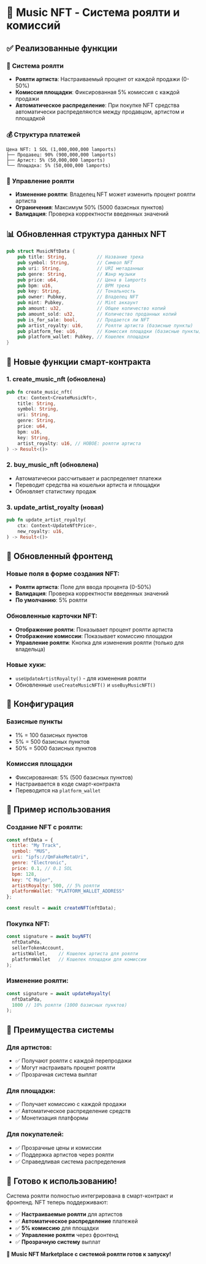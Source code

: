 # 🎵 Music NFT - Система роялти и комиссий

## ✅ Реализованные функции

### 🎯 **Система роялти**
- **Роялти артиста**: Настраиваемый процент от каждой продажи (0-50%)
- **Комиссия площадки**: Фиксированная 5% комиссия с каждой продажи
- **Автоматическое распределение**: При покупке NFT средства автоматически распределяются между продавцом, артистом и площадкой

### 💰 **Структура платежей**
```
Цена NFT: 1 SOL (1,000,000,000 lamports)
├── Продавец: 90% (900,000,000 lamports)
├── Артист: 5% (50,000,000 lamports) 
└── Площадка: 5% (50,000,000 lamports)
```

### 🔧 **Управление роялти**
- **Изменение роялти**: Владелец NFT может изменить процент роялти артиста
- **Ограничения**: Максимум 50% (5000 базисных пунктов)
- **Валидация**: Проверка корректности введенных значений

## 📊 **Обновленная структура данных NFT**

```rust
pub struct MusicNftData {
    pub title: String,           // Название трека
    pub symbol: String,          // Символ NFT
    pub uri: String,             // URI метаданных
    pub genre: String,           // Жанр музыки
    pub price: u64,              // Цена в lamports
    pub bpm: u16,                // BPM трека
    pub key: String,             // Тональность
    pub owner: Pubkey,           // Владелец NFT
    pub mint: Pubkey,            // Mint аккаунт
    pub amount: u32,             // Общее количество копий
    pub amount_sold: u32,        // Количество проданных копий
    pub is_for_sale: bool,       // Продается ли NFT
    pub artist_royalty: u16,     // Роялти артиста (базисные пункты)
    pub platform_fee: u16,       // Комиссия площадки (базисные пункты)
    pub platform_wallet: Pubkey, // Кошелек площадки
}
```

## 🎼 **Новые функции смарт-контракта**

### 1. **create_music_nft** (обновлена)
```rust
pub fn create_music_nft(
    ctx: Context<CreateMusicNft>,
    title: String,
    symbol: String,
    uri: String,
    genre: String,
    price: u64,
    bpm: u16,
    key: String,
    artist_royalty: u16, // НОВОЕ: роялти артиста
) -> Result<()>
```

### 2. **buy_music_nft** (обновлена)
- Автоматически рассчитывает и распределяет платежи
- Переводит средства на кошельки артиста и площадки
- Обновляет статистику продаж

### 3. **update_artist_royalty** (новая)
```rust
pub fn update_artist_royalty(
    ctx: Context<UpdateNftPrice>,
    new_royalty: u16,
) -> Result<()>
```

## 🎨 **Обновленный фронтенд**

### **Новые поля в форме создания NFT:**
- **Роялти артиста**: Поле для ввода процента (0-50%)
- **Валидация**: Проверка корректности введенных значений
- **По умолчанию**: 5% роялти

### **Обновленные карточки NFT:**
- **Отображение роялти**: Показывает процент роялти артиста
- **Отображение комиссии**: Показывает комиссию площадки
- **Управление роялти**: Кнопка для изменения роялти (только для владельца)

### **Новые хуки:**
- `useUpdateArtistRoyalty()` - для изменения роялти
- Обновленные `useCreateMusicNFT()` и `useBuyMusicNFT()`

## 🔧 **Конфигурация**

### **Базисные пункты**
- 1% = 100 базисных пунктов
- 5% = 500 базисных пунктов
- 50% = 5000 базисных пунктов

### **Комиссия площадки**
- Фиксированная: 5% (500 базисных пунктов)
- Настраивается в коде смарт-контракта
- Переводится на `platform_wallet`

## 📱 **Пример использования**

### **Создание NFT с роялти:**
```javascript
const nftData = {
  title: "My Track",
  symbol: "MUS",
  uri: "ipfs://QmFakeMetaUri",
  genre: "Electronic",
  price: 0.1, // 0.1 SOL
  bpm: 128,
  key: "C Major",
  artistRoyalty: 500, // 5% роялти
  platformWallet: "PLATFORM_WALLET_ADDRESS"
};

const result = await createNFT(nftData);
```

### **Покупка NFT:**
```javascript
const signature = await buyNFT(
  nftDataPda,
  sellerTokenAccount,
  artistWallet,    // Кошелек артиста для роялти
  platformWallet   // Кошелек площадки для комиссии
);
```

### **Изменение роялти:**
```javascript
const signature = await updateRoyalty(
  nftDataPda,
  1000 // 10% роялти (1000 базисных пунктов)
);
```

## 🎯 **Преимущества системы**

### **Для артистов:**
- ✅ Получают роялти с каждой перепродажи
- ✅ Могут настраивать процент роялти
- ✅ Прозрачная система выплат

### **Для площадки:**
- ✅ Получает комиссию с каждой продажи
- ✅ Автоматическое распределение средств
- ✅ Монетизация платформы

### **Для покупателей:**
- ✅ Прозрачные цены и комиссии
- ✅ Поддержка артистов через роялти
- ✅ Справедливая система распределения

## 🚀 **Готово к использованию!**

Система роялти полностью интегрирована в смарт-контракт и фронтенд. NFT теперь поддерживают:

- ✅ **Настраиваемые роялти** для артистов
- ✅ **Автоматическое распределение** платежей
- ✅ **5% комиссию** для площадки
- ✅ **Управление роялти** через фронтенд
- ✅ **Прозрачную систему** выплат

**🎵 Music NFT Marketplace с системой роялти готов к запуску!**

